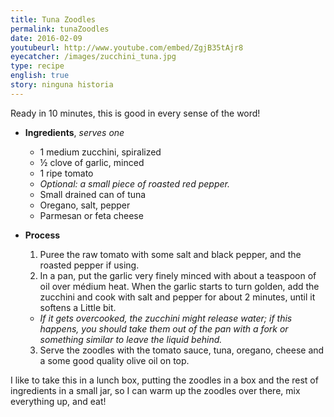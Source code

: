 ```yaml
---
title: Tuna Zoodles 
permalink: tunaZoodles
date: 2016-02-09
youtubeurl: http://www.youtube.com/embed/ZgjB35tAjr8 
eyecatcher: /images/zucchini_tuna.jpg
type: recipe
english: true
story: ninguna historia
---
```



Ready in 10 minutes, this is good in every sense of the word!

* **Ingredients**, _serves one_
  * 1 medium zucchini, spiralized
  * ½ clove of garlic, minced
  * 1 ripe tomato
  * _Optional: a small piece of roasted red pepper._
  * Small drained can of tuna
  * Oregano, salt, pepper
  * Parmesan or feta cheese


* **Process**
  1. Puree the raw tomato with some salt and black pepper, and the roasted pepper if using. 
  2. In a pan, put the garlic very finely minced with about a teaspoon of oil over médium heat. When the garlic starts to turn golden, add the zucchini and cook with salt and pepper for about 2 minutes, until it softens a Little bit. 
   - _If it gets overcooked, the zucchini might release water; if this happens, you should take them out of the pan with a fork or something similar to leave the liquid behind._
  3. Serve the zoodles with the tomato sauce, tuna, oregano, cheese and a some good quality olive oil on top. 


I like to take this in a lunch box, putting the zoodles in a box and the rest of ingredients in a small jar, so I can warm up the zoodles over there, mix everything up, and eat!
